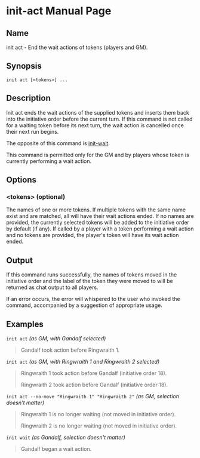 
# init-act Manual Page

## Name

init act - End the wait actions of tokens (players and GM).

## Synopsis

```
init act [<tokens>] ...
```

## Description

Init act ends the wait actions of the supplied tokens and inserts them back into the initiative order before the current turn. If this command is not called for a waiting token before its next turn, the wait action is cancelled once their next run begins.

The opposite of this command is [init-wait](init-wait.md).

This command is permitted only for the GM and by players whose token is currently performing a wait action.

## Options

### \<tokens\> (optional)
The names of one or more tokens. If multiple tokens with the same name exist and are matched, all will have their wait actions ended. If no names are provided, the currently selected tokens will be added to the initiative order by default (if any). If called by a player with a token performing a wait action and no tokens are provided, the player's token will have its wait action ended.

## Output

If this command runs successfully, the names of tokens moved in the initiative order and the label of the token they were moved to will be returned as chat output to all players.

If an error occurs, the error will whispered to the user who invoked the command, accompanied by a suggestion of appropriate usage.

## Examples

```init act``` *(as GM, with Gandalf selected)*

> Gandalf took action before Ringwraith 1.

```init act``` *(as GM, with Ringwraith 1 and Ringwraith 2 selected)*

> Ringwraith 1 took action before Gandalf (initiative order 18).
>
> Ringwraith 2 took action before Gandalf (initiative order 18).

```init act --no-move "Ringwraith 1" "Ringwraith 2"``` *(as GM, selection doesn't matter)*

> Ringwraith 1 is no longer waiting (not moved in initiative order).
>
> Ringwraith 2 is no longer waiting (not moved in initiative order).

```init wait``` *(as Gandalf, selection doesn't matter)*

> Gandalf began a wait action.
